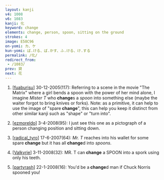 ```yaml
---
layout: kanji
v4: 1008
v6: 1083
kanji: 化
keyword: change
elements: change, person, spoon, sitting on the ground
strokes: 4
image: E58C96
on-yomi: カ、ケ
kun-yomi: ば.ける、ば.かす、ふ.ける、け.する
permalink: /化/
redirect_from:
 - /1083/
prev: 貸
next: 花
---
```


1) [<a href="http://kanji.koohii.com/profile/fuaburisu">fuaburisu</a>] 30-12-2005(117): Referring to a scene in the movie &quot;The Matrix&quot; where a girl bends a spoon with the power of her mind alone, I imagine <em>Mister T</em> who<strong> change</strong>s a <em>spoon</em> into something else (maybe the waiter forgot to bring knives or forks). Note: as a primitive, it can help to use the image of &quot;spare<strong> change</strong>&quot;, this can help you keep it distinct from other similar kanji such as &quot;shape&quot; or &quot;turn into&quot;.

2) [<a href="http://kanji.koohii.com/profile/ezmoreldo">ezmoreldo</a>] 3-4-2008(95): I just see this one as a pictograph of a person changing position and sitting down.

3) [<a href="http://kanji.koohii.com/profile/radical_tyro">radical_tyro</a>] 17-6-2007(64): <em>Mr. T</em> reaches into his wallet for some spare<strong> change</strong> but it has all<strong> change</strong>d into <em>spoons</em>.

4) [<a href="http://kanji.koohii.com/profile/Valkyrie">Valkyrie</a>] 3-11-2008(32): MR. T can<strong> change</strong> a SPOON into a spork using only his teeth.

5) [<a href="http://kanji.koohii.com/profile/partyrash">partyrash</a>] 22-1-2008(16): You&#039;d be a<strong> change</strong>d man if Chuck Norris spooned you!

